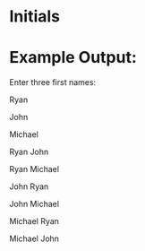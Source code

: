 # Initials

# Example Output:

Enter three first names: 

Ryan

John

Michael


Ryan John

Ryan Michael

John Ryan

John Michael

Michael Ryan

Michael John
